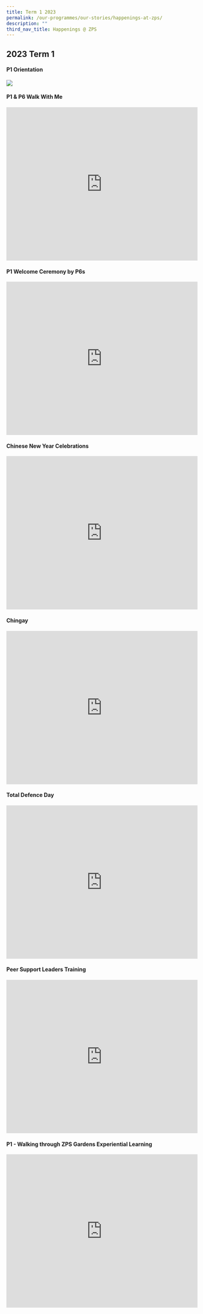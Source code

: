 ```yaml
---
title: Term 1 2023
permalink: /our-programmes/our-stories/happenings-at-zps/
description: ""
third_nav_title: Happenings @ ZPS
---
```

## 2023 Term 1
<h4><strong>P1 Orientation</strong></h4>
<img src="/images/P1%20Welcome.gif">
<h4><strong>P1 &amp; P6 Walk With Me</strong></h4>
<iframe allowfullscreen="true" height="400" width="500" frameborder="0" src="https://docs.google.com/presentation/d/e/2PACX-1vQw72ko402XtfSFhQwQCQ2ZpD5UYKN6F7MTd5bEprEl7sMas6OqPHRwdDD8wFRBLbtBW4GjmYRGjJ2V/embed?start=false&amp;loop=false&amp;delayms=10000"></iframe>
<h4><strong>P1 Welcome Ceremony by P6s</strong></h4>
  <iframe allowfullscreen="true" height="400" width="500" frameborder="0" src="https://docs.google.com/presentation/d/e/2PACX-1vQTdkrZEUUYr7HQ4LdfuN18aaoGIhmQRvZfjOt4AIGWyxhDw3cjNrtQMUvb_3G11zyiT08oTPhufX_U/embed?start=false&amp;loop=false&amp;delayms=10000"></iframe>
<h4><strong>Chinese New Year Celebrations</strong></h4>
<iframe src="https://docs.google.com/presentation/d/e/2PACX-1vQDnj4BPx8Tl1HUd9W4zJKilEuK9rJb5VWYDCcqMvhceJ48IxnrNehXBL9uIaSNh2y3tWedfczl4HRb/embed?start=true&amp;loop=true&amp;delayms=3000" frameborder="0" width="500" height="400" allowfullscreen="true"></iframe>
<h4><strong>Chingay</strong></h4>
<iframe src="https://docs.google.com/presentation/d/e/2PACX-1vSY9wQbyXGrI8nxKMhIrbMyjAxxGmqMBWUM_73VZ6xqGND_t9Kj_JpjQBCIGaC2H77O2eFTzFY9vF2T/embed?start=true&amp;loop=true&amp;delayms=3000" frameborder="0" width="500" height="400" allowfullscreen="true"></iframe>
<h4><strong>Total Defence Day</strong></h4>
<iframe src="https://docs.google.com/presentation/d/e/2PACX-1vSfHfSoKfqO5eIS_OookUZjW8sc0G-OebrBLEazeZEzNXEGBZl3sIWMjDqkc_KkUA/embed?start=false&amp;loop=false&amp;delayms=3000" frameborder="0" width="500" height="400" allowfullscreen="true"></iframe>
<h4><strong>Peer Support Leaders Training</strong></h4>
<iframe allowfullscreen="true" height="400" width="500" frameborder="0" src="https://docs.google.com/presentation/d/e/2PACX-1vRK2CTsK3-IxNzr4iQXFwJk38SIZum1UM_54c54yOCQ6sGkJuN9HOEfvbTwVJsxBwxaSkYnX4xhB1jM/embed?start=true&amp;loop=true&amp;delayms=3000"></iframe>
<h4><strong>P1 - Walking through ZPS Gardens Experiential Learning</strong></h4>
<iframe allowfullscreen="true" height="400" width="500" frameborder="0" src="https://docs.google.com/presentation/d/e/2PACX-1vRcnOUf9-aP0boZ9q8cDiHFNGwdz546MibCb0tHNxtt_fD51lKRnf5Va1Tck9K0HGQl2B_2fPThNMPh/embed?start=true&amp;loop=true&amp;delayms=3000"></iframe>